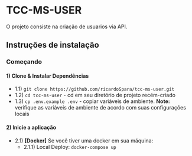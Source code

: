 # **TCC-MS-USER**

O projeto consiste na criação de usuarios via API.

## **Instruções de instalação**

### Começando

#### 1) Clone & Instalar Dependências

- 1.1) `git clone https://github.com/ricardoSpara/tcc-ms-user.git`
- 1.2) `cd tcc-ms-user` - cd em seu diretório de projeto recém-criado
- 1.3) `cp .env.example .env` - copiar variáveis ​​de ambiente.
  **Note:** verifique as variáveis ​​de ambiente de acordo com suas configurações locais

#### 2) Inicie a aplicação

- 2.1) **[Docker]** Se você tiver uma docker em sua máquina:
  - 2.1.1) Local Deploy: `docker-compose up`
